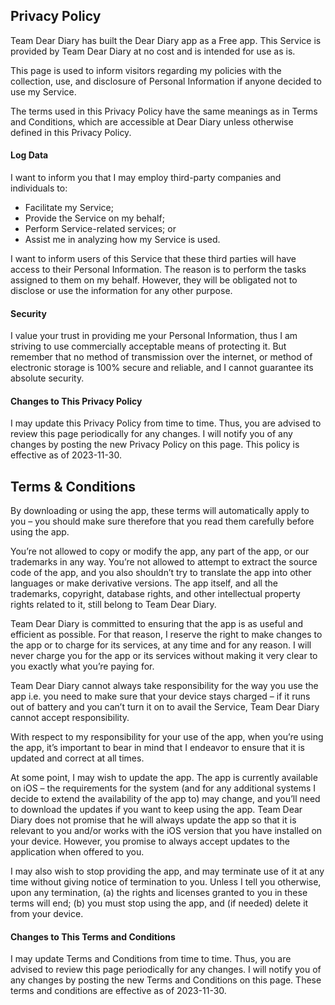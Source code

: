 ## Privacy Policy

Team Dear Diary has built the Dear Diary app as a Free app. This Service is provided by Team Dear Diary at no cost and is intended for use as is.

This page is used to inform visitors regarding my policies with the collection, use, and disclosure of Personal Information if anyone decided to use my Service.

The terms used in this Privacy Policy have the same meanings as in Terms and Conditions, which are accessible at Dear Diary unless otherwise defined in this Privacy Policy.

#### Log Data

I want to inform you that I may employ third-party companies and individuals to:

* Facilitate my Service;
* Provide the Service on my behalf;
* Perform Service-related services; or
* Assist me in analyzing how my Service is used.

I want to inform users of this Service that these third parties will have access to their Personal Information. The reason is to perform the tasks assigned to them on my behalf. However, they will be obligated not to disclose or use the information for any other purpose.

#### Security

I value your trust in providing me your Personal Information, thus I am striving to use commercially acceptable means of protecting it. But remember that no method of transmission over the internet, or method of electronic storage is 100% secure and reliable, and I cannot guarantee its absolute security.

#### Changes to This Privacy Policy

I may update this Privacy Policy from time to time. Thus, you are advised to review this page periodically for any changes. I will notify you of any changes by posting the new Privacy Policy on this page. This policy is effective as of 2023-11-30.


## Terms & Conditions

By downloading or using the app, these terms will automatically apply to you – you should make sure therefore that you read them carefully before using the app. 

You’re not allowed to copy or modify the app, any part of the app, or our trademarks in any way. You’re not allowed to attempt to extract the source code of the app, and you also shouldn’t try to translate the app into other languages or make derivative versions. The app itself, and all the trademarks, copyright, database rights, and other intellectual property rights related to it, still belong to Team Dear Diary.

Team Dear Diary is committed to ensuring that the app is as useful and efficient as possible. For that reason, I reserve the right to make changes to the app or to charge for its services, at any time and for any reason. I will never charge you for the app or its services without making it very clear to you exactly what you’re paying for.

Team Dear Diary cannot always take responsibility for the way you use the app i.e. you need to make sure that your device stays charged – if it runs out of battery and you can’t turn it on to avail the Service, Team Dear Diary cannot accept responsibility.

With respect to my responsibility for your use of the app, when you’re using the app, it’s important to bear in mind that I endeavor to ensure that it is updated and correct at all times.

At some point, I may wish to update the app. The app is currently available on iOS – the requirements for the system (and for any additional systems I decide to extend the availability of the app to) may change, and you’ll need to download the updates if you want to keep using the app. Team Dear Diary does not promise that he will always update the app so that it is relevant to you and/or works with the iOS version that you have installed on your device. However, you promise to always accept updates to the application when offered to you. 

I may also wish to stop providing the app, and may terminate use of it at any time without giving notice of termination to you. Unless I tell you otherwise, upon any termination, (a) the rights and licenses granted to you in these terms will end; (b) you must stop using the app, and (if needed) delete it from your device.

#### Changes to This Terms and Conditions

I may update Terms and Conditions from time to time. Thus, you are advised to review this page periodically for any changes. I will notify you of any changes by posting the new Terms and Conditions on this page. These terms and conditions are effective as of 2023-11-30.
